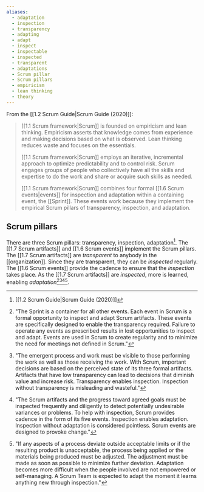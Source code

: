 ```yaml
---
aliases:
  - adaptation
  - inspection
  - transparency
  - adapting
  - adapt
  - inspect
  - inspectable
  - inspected
  - transparent
  - adaptations
  - Scrum pillar
  - Scrum pillars
  - empiricism
  - lean thinking
  - theory
---
```

From the [[1.2 Scrum Guide|Scrum Guide (2020)]]:
> [[1.1 Scrum framework|Scrum]] is founded on empiricism and lean thinking. Empiricism asserts that knowledge comes from experience and making decisions based on what is observed. Lean thinking reduces waste and focuses on the essentials.
> 
> [[1.1 Scrum framework|Scrum]] employs an iterative, incremental approach to optimize predictability and to control risk. Scrum engages groups of people who collectively have all the skills and expertise to do the work and share or acquire such skills as needed.
> 
> [[1.1 Scrum framework|Scrum]] combines four formal [[1.6 Scrum events|events]] for inspection and adaptation within a containing event, the [[Sprint]]. These events work because they implement the empirical Scrum pillars of transparency, inspection, and adaptation.

## Scrum pillars

There are three Scrum pillars: transparency, inspection, adaptation[^scrum-guide-2020]. The [[1.7 Scrum artifacts]] and [[1.6 Scrum events]] implement the Scrum pillars. The [[1.7 Scrum artifacts]] are *transparent* to anybody in the [[organization]]. Since they are transparent, they can be *inspected* regularly. The [[1.6 Scrum events]] provide the cadence to ensure that the *inspection* takes place. As the [[1.7 Scrum artifacts]] are *inspected*, more is learned, enabling *adaptation*[^scrum-events][^transparency][^inspection][^adaptation].

[^scrum-events]: "The Sprint is a container for all other events. Each event in Scrum is a formal opportunity to inspect and adapt Scrum artifacts. These events are specifically designed to enable the transparency required. Failure to operate any events as prescribed results in lost opportunities to inspect and adapt. Events are used in Scrum to create regularity and to minimize the need for meetings not defined in Scrum."[^scrum-guide-2020]
[^transparency]: "The emergent process and work must be visible to those performing the work as well as those receiving the work. With Scrum, important decisions are based on the perceived state of its three formal artifacts. Artifacts that have low transparency can lead to decisions that diminish value and increase risk. Transparency enables inspection. Inspection without transparency is misleading and wasteful."[^scrum-guide-2020]
[^inspection]: "The Scrum artifacts and the progress toward agreed goals must be inspected frequently and diligently to detect potentially undesirable variances or problems. To help with inspection, Scrum provides cadence in the form of its five events. Inspection enables adaptation. Inspection without adaptation is considered pointless. Scrum events are designed to provoke change."[^scrum-guide-2020]
[^adaptation]: "If any aspects of a process deviate outside acceptable limits or if the resulting product is unacceptable, the process being applied or the materials being produced must be adjusted. The adjustment must be made as soon as possible to minimize further deviation. Adaptation becomes more difficult when the people involved are not empowered or self-managing. A Scrum Team is expected to adapt the moment it learns anything new through inspection."[^scrum-guide-2020]

[^scrum-guide-2020]: [[1.2 Scrum Guide|Scrum Guide (2020)]]


